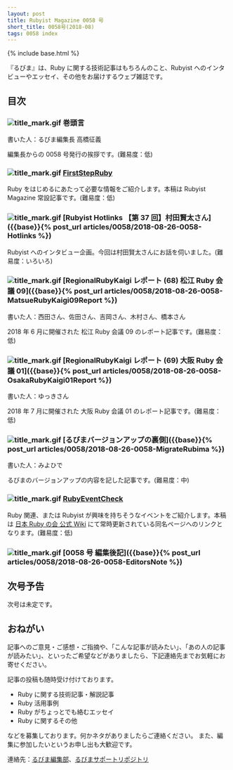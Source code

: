 ```yaml
---
layout: post
title: Rubyist Magazine 0058 号
short_title: 0058号(2018-08)
tags: 0058 index
---
```

{% include base.html %}

『るびま』は、Ruby に関する技術記事はもちろんのこと、Rubyist へのインタビューやエッセイ、その他をお届けするウェブ雑誌です。

## 目次

### ![title_mark.gif]({{base}}{{site.baseurl}}/images/title_mark.gif) 巻頭言

書いた人：るびま編集長 高橋征義

編集長からの 0058 号発行の挨拶です。(難易度：低)

### ![title_mark.gif]({{base}}{{site.baseurl}}/images/title_mark.gif) [FirstStepRuby](https://github.com/rubima/rubima/blob/master/first_step_ruby/first-step-ruby-2.0.md)

Ruby をはじめるにあたって必要な情報をご紹介します。本稿は Rubyist Magazine 常設記事です。(難易度：低)

### ![title_mark.gif]({{base}}{{site.baseurl}}/images/title_mark.gif) [Rubyist Hotlinks 【第 37 回】村田賢太さん]({{base}}{% post_url articles/0058/2018-08-26-0058-Hotlinks %})

Rubyist へのインタビュー企画。今回は村田賢太さんにお話を伺いました。(難易度：いろいろ)

### ![title_mark.gif]({{base}}{{site.baseurl}}/images/title_mark.gif) [RegionalRubyKaigi レポート (68) 松江 Ruby 会議 09]({{base}}{% post_url articles/0058/2018-08-26-0058-MatsueRubyKaigi09Report %})

書いた人：西田さん、佐田さん、吉岡さん、木村さん、橋本さん

2018 年 6 月に開催された 松江 Ruby 会議 09 のレポート記事です。(難易度：低)

### ![title_mark.gif]({{base}}{{site.baseurl}}/images/title_mark.gif) [RegionalRubyKaigi レポート (69) 大阪 Ruby 会議 01]({{base}}{% post_url articles/0058/2018-08-26-0058-OsakaRubyKaigi01Report %})

書いた人：ゆっきさん

2018 年 7 月に開催された 大阪 Ruby 会議 01 のレポート記事です。(難易度：低)

### ![title_mark.gif]({{base}}{{site.baseurl}}/images/title_mark.gif) [るびまバージョンアップの裏側]({{base}}{% post_url articles/0058/2018-08-26-0058-MigrateRubima %})

書いた人：みよひで

るびまのバージョンアップの内容を記した記事です。(難易度：中)

### ![title_mark.gif]({{base}}{{site.baseurl}}/images/title_mark.gif) [RubyEventCheck](https://github.com/ruby-no-kai/official/wiki/RubyEventCheck)

Ruby 関連、または Rubyist が興味を持ちそうなイベントをご紹介します。本稿は [日本 Ruby の会 公式 Wiki](https://github.com/ruby-no-kai/official/wiki) にて常時更新されている同名ページへのリンクとなります。(難易度：低)

### ![title_mark.gif]({{base}}{{site.baseurl}}/images/title_mark.gif) [0058 号 編集後記]({{base}}{% post_url articles/0058/2018-08-26-0058-EditorsNote %})

## 次号予告

次号は未定です。

## おねがい

記事へのご意見・ご感想・ご指摘や、「こんな記事が読みたい」、「あの人の記事が読みたい」、といったご希望などがありましたら、下記連絡先までお気軽にお寄せください。

記事の投稿も随時受け付けております。

* Ruby に関する技術記事・解説記事
* Ruby 活用事例
* Ruby がちょっとでも絡むエッセイ
* Ruby に関するその他

などを募集しております。何かネタがありましたらご連絡ください。
また、編集に参加したいというお申し出も大歓迎です。

連絡先：[るびま編集部](mailto:magazine@ruby-no-kai.org)、[るびまサポートリポジトリ](https://github.com/rubima/magazine.rubyist.net)
